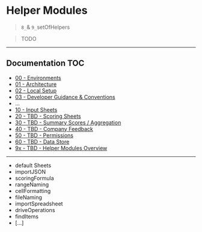 # Helper Modules

> `8_`& `9_`setOfHelpers

> TODO

---

## Documentation TOC

+ [00 - Environments](00-environment.md)
+ [01 - Architecture](01-architecture.md)
+ [02 - Local Setup](02-setup.md)
+ [03 - Developer Guidance & Conventions](03-guidance-conventions.md)
+ ...
+ [10 - Input Sheets](10-input-sheets-main.md)
+ [20 - TBD - Scoring Sheets](20-scoring-sheets-main.md)
+ [30 - TBD - Summary Scores / Aggregation](#)
+ [40 - TBD - Company Feedback](#)
+ [50 - TBD - Permissions](50_permissions-main.md)
+ [60 - TBD - Data Store](60-data-store-main.md)
+ [9x - TBD - Helper Modules Overview](90-helper-function.md)

---


+ default Sheets
+ importJSON
+ scoringFormula
+ rangeNaming
+ cellFormatting
+ fileNaming
+ importSpreadsheet
+ driveOperations
+ findItems
+ [...]
